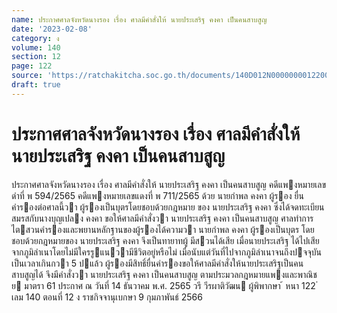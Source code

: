 ```yaml
---
name: ประกาศศาลจังหวัดนางรอง เรื่อง ศาลมีคำสั่งให้ นายประเสริฐ คงคา เป็นคนสาบสูญ
date: '2023-02-08'
category: ง
volume: 140
section: 12
page: 122
source: 'https://ratchakitcha.soc.go.th/documents/140D012N0000000012200.pdf'
draft: true
---
```


# ประกาศศาลจังหวัดนางรอง เรื่อง ศาลมีคำสั่งให้ นายประเสริฐ คงคา เป็นคนสาบสูญ

ประกาศศาลจังหวัดนางรอง เรื่อง ศาลมีคําสั่งให้ นายประเสริฐ คงคา เป็นคนสาบสูญ คดีแพงหมายเลขดําที่ พ 594/2565 คดีแพงหมายเลขแดงที่ พ 711/2565 ด้วย นายกําพล คงคา ผู้รอง ยื่นคํารองต่อศาลนี้วา ผู้รองเป็นบุตรโดยชอบด้วยกฎหมาย ของ นายประเสริฐ คงคา ซึ่งได้จดทะเบียนสมรสกับนางบุญเปลง คงคา ขอให้ศาลมีคําสั่งวา นายประเสริฐ คงคา เป็นคนสาบสูญ ศาลทําการไตสวนคํารองและพยานหลักฐานของผู้รองได้ความวา นายกําพล คงคา ผู้รองเป็นบุตร โดยชอบด้วยกฎหมายของ นายประเสริฐ คงคา จึงเป็นทายาทผู้ มีสวนได้เสีย เมื่อนายประเสริฐ ได้ไปเสียจากภูมิลําเนาโดยไม่มีใครรูแนวามีชีวิตอยู่หรือไม่ เมื่อนับแต่วันที่ไปจากภูมิลําเนาจนถึงปจจุบัน เป็นเวลาเกินกวา 5 ปแล้ว ผู้รองมีสิทธิ์ยื่นคํารองขอให้ศาลมีคําสั่งให้นายประเสริฐเป็นคนสาบสูญได้ จึงมีคําสั่งวา นายประเสริฐ คงคา เป็นคนสาบสูญ ตามประมวลกฎหมายแพงและพาณิชย มาตรา 61 ประกาศ ณ วันที่ 14 ธันวาคม พ.ศ. 2565 วรี วีรผาติวัฒน ผู้พิพากษา ้ หนา 122 ่ เลม 140 ตอนที่ 12 ง ราชกิจจานุเบกษา 9 กุมภาพันธ์ 2566
